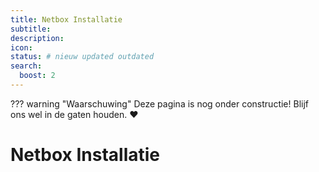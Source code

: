 ```yaml
--- 
title: Netbox Installatie
subtitle:
description:
icon:
status: # nieuw updated outdated
search:
  boost: 2 
---
```


??? warning "Waarschuwing"
    Deze pagina is nog onder constructie! Blijf ons wel in de gaten houden. :heart:

# Netbox Installatie

